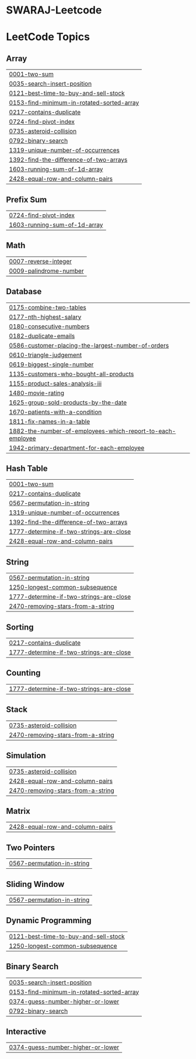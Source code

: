 # SWARAJ-Leetcode

<!---LeetCode Topics Start-->
# LeetCode Topics
## Array
|  |
| ------- |
| [0001-two-sum](https://github.com/swaraj1-sys/SWARAJ-Leetcode/tree/master/0001-two-sum) |
| [0035-search-insert-position](https://github.com/swaraj1-sys/SWARAJ-Leetcode/tree/master/0035-search-insert-position) |
| [0121-best-time-to-buy-and-sell-stock](https://github.com/swaraj1-sys/SWARAJ-Leetcode/tree/master/0121-best-time-to-buy-and-sell-stock) |
| [0153-find-minimum-in-rotated-sorted-array](https://github.com/swaraj1-sys/SWARAJ-Leetcode/tree/master/0153-find-minimum-in-rotated-sorted-array) |
| [0217-contains-duplicate](https://github.com/swaraj1-sys/SWARAJ-Leetcode/tree/master/0217-contains-duplicate) |
| [0724-find-pivot-index](https://github.com/swaraj1-sys/SWARAJ-Leetcode/tree/master/0724-find-pivot-index) |
| [0735-asteroid-collision](https://github.com/swaraj1-sys/SWARAJ-Leetcode/tree/master/0735-asteroid-collision) |
| [0792-binary-search](https://github.com/swaraj1-sys/SWARAJ-Leetcode/tree/master/0792-binary-search) |
| [1319-unique-number-of-occurrences](https://github.com/swaraj1-sys/SWARAJ-Leetcode/tree/master/1319-unique-number-of-occurrences) |
| [1392-find-the-difference-of-two-arrays](https://github.com/swaraj1-sys/SWARAJ-Leetcode/tree/master/1392-find-the-difference-of-two-arrays) |
| [1603-running-sum-of-1d-array](https://github.com/swaraj1-sys/SWARAJ-Leetcode/tree/master/1603-running-sum-of-1d-array) |
| [2428-equal-row-and-column-pairs](https://github.com/swaraj1-sys/SWARAJ-Leetcode/tree/master/2428-equal-row-and-column-pairs) |
## Prefix Sum
|  |
| ------- |
| [0724-find-pivot-index](https://github.com/swaraj1-sys/SWARAJ-Leetcode/tree/master/0724-find-pivot-index) |
| [1603-running-sum-of-1d-array](https://github.com/swaraj1-sys/SWARAJ-Leetcode/tree/master/1603-running-sum-of-1d-array) |
## Math
|  |
| ------- |
| [0007-reverse-integer](https://github.com/swaraj1-sys/SWARAJ-Leetcode/tree/master/0007-reverse-integer) |
| [0009-palindrome-number](https://github.com/swaraj1-sys/SWARAJ-Leetcode/tree/master/0009-palindrome-number) |
## Database
|  |
| ------- |
| [0175-combine-two-tables](https://github.com/swaraj1-sys/SWARAJ-Leetcode/tree/master/0175-combine-two-tables) |
| [0177-nth-highest-salary](https://github.com/swaraj1-sys/SWARAJ-Leetcode/tree/master/0177-nth-highest-salary) |
| [0180-consecutive-numbers](https://github.com/swaraj1-sys/SWARAJ-Leetcode/tree/master/0180-consecutive-numbers) |
| [0182-duplicate-emails](https://github.com/swaraj1-sys/SWARAJ-Leetcode/tree/master/0182-duplicate-emails) |
| [0586-customer-placing-the-largest-number-of-orders](https://github.com/swaraj1-sys/SWARAJ-Leetcode/tree/master/0586-customer-placing-the-largest-number-of-orders) |
| [0610-triangle-judgement](https://github.com/swaraj1-sys/SWARAJ-Leetcode/tree/master/0610-triangle-judgement) |
| [0619-biggest-single-number](https://github.com/swaraj1-sys/SWARAJ-Leetcode/tree/master/0619-biggest-single-number) |
| [1135-customers-who-bought-all-products](https://github.com/swaraj1-sys/SWARAJ-Leetcode/tree/master/1135-customers-who-bought-all-products) |
| [1155-product-sales-analysis-iii](https://github.com/swaraj1-sys/SWARAJ-Leetcode/tree/master/1155-product-sales-analysis-iii) |
| [1480-movie-rating](https://github.com/swaraj1-sys/SWARAJ-Leetcode/tree/master/1480-movie-rating) |
| [1625-group-sold-products-by-the-date](https://github.com/swaraj1-sys/SWARAJ-Leetcode/tree/master/1625-group-sold-products-by-the-date) |
| [1670-patients-with-a-condition](https://github.com/swaraj1-sys/SWARAJ-Leetcode/tree/master/1670-patients-with-a-condition) |
| [1811-fix-names-in-a-table](https://github.com/swaraj1-sys/SWARAJ-Leetcode/tree/master/1811-fix-names-in-a-table) |
| [1882-the-number-of-employees-which-report-to-each-employee](https://github.com/swaraj1-sys/SWARAJ-Leetcode/tree/master/1882-the-number-of-employees-which-report-to-each-employee) |
| [1942-primary-department-for-each-employee](https://github.com/swaraj1-sys/SWARAJ-Leetcode/tree/master/1942-primary-department-for-each-employee) |
## Hash Table
|  |
| ------- |
| [0001-two-sum](https://github.com/swaraj1-sys/SWARAJ-Leetcode/tree/master/0001-two-sum) |
| [0217-contains-duplicate](https://github.com/swaraj1-sys/SWARAJ-Leetcode/tree/master/0217-contains-duplicate) |
| [0567-permutation-in-string](https://github.com/swaraj1-sys/SWARAJ-Leetcode/tree/master/0567-permutation-in-string) |
| [1319-unique-number-of-occurrences](https://github.com/swaraj1-sys/SWARAJ-Leetcode/tree/master/1319-unique-number-of-occurrences) |
| [1392-find-the-difference-of-two-arrays](https://github.com/swaraj1-sys/SWARAJ-Leetcode/tree/master/1392-find-the-difference-of-two-arrays) |
| [1777-determine-if-two-strings-are-close](https://github.com/swaraj1-sys/SWARAJ-Leetcode/tree/master/1777-determine-if-two-strings-are-close) |
| [2428-equal-row-and-column-pairs](https://github.com/swaraj1-sys/SWARAJ-Leetcode/tree/master/2428-equal-row-and-column-pairs) |
## String
|  |
| ------- |
| [0567-permutation-in-string](https://github.com/swaraj1-sys/SWARAJ-Leetcode/tree/master/0567-permutation-in-string) |
| [1250-longest-common-subsequence](https://github.com/swaraj1-sys/SWARAJ-Leetcode/tree/master/1250-longest-common-subsequence) |
| [1777-determine-if-two-strings-are-close](https://github.com/swaraj1-sys/SWARAJ-Leetcode/tree/master/1777-determine-if-two-strings-are-close) |
| [2470-removing-stars-from-a-string](https://github.com/swaraj1-sys/SWARAJ-Leetcode/tree/master/2470-removing-stars-from-a-string) |
## Sorting
|  |
| ------- |
| [0217-contains-duplicate](https://github.com/swaraj1-sys/SWARAJ-Leetcode/tree/master/0217-contains-duplicate) |
| [1777-determine-if-two-strings-are-close](https://github.com/swaraj1-sys/SWARAJ-Leetcode/tree/master/1777-determine-if-two-strings-are-close) |
## Counting
|  |
| ------- |
| [1777-determine-if-two-strings-are-close](https://github.com/swaraj1-sys/SWARAJ-Leetcode/tree/master/1777-determine-if-two-strings-are-close) |
## Stack
|  |
| ------- |
| [0735-asteroid-collision](https://github.com/swaraj1-sys/SWARAJ-Leetcode/tree/master/0735-asteroid-collision) |
| [2470-removing-stars-from-a-string](https://github.com/swaraj1-sys/SWARAJ-Leetcode/tree/master/2470-removing-stars-from-a-string) |
## Simulation
|  |
| ------- |
| [0735-asteroid-collision](https://github.com/swaraj1-sys/SWARAJ-Leetcode/tree/master/0735-asteroid-collision) |
| [2428-equal-row-and-column-pairs](https://github.com/swaraj1-sys/SWARAJ-Leetcode/tree/master/2428-equal-row-and-column-pairs) |
| [2470-removing-stars-from-a-string](https://github.com/swaraj1-sys/SWARAJ-Leetcode/tree/master/2470-removing-stars-from-a-string) |
## Matrix
|  |
| ------- |
| [2428-equal-row-and-column-pairs](https://github.com/swaraj1-sys/SWARAJ-Leetcode/tree/master/2428-equal-row-and-column-pairs) |
## Two Pointers
|  |
| ------- |
| [0567-permutation-in-string](https://github.com/swaraj1-sys/SWARAJ-Leetcode/tree/master/0567-permutation-in-string) |
## Sliding Window
|  |
| ------- |
| [0567-permutation-in-string](https://github.com/swaraj1-sys/SWARAJ-Leetcode/tree/master/0567-permutation-in-string) |
## Dynamic Programming
|  |
| ------- |
| [0121-best-time-to-buy-and-sell-stock](https://github.com/swaraj1-sys/SWARAJ-Leetcode/tree/master/0121-best-time-to-buy-and-sell-stock) |
| [1250-longest-common-subsequence](https://github.com/swaraj1-sys/SWARAJ-Leetcode/tree/master/1250-longest-common-subsequence) |
## Binary Search
|  |
| ------- |
| [0035-search-insert-position](https://github.com/swaraj1-sys/SWARAJ-Leetcode/tree/master/0035-search-insert-position) |
| [0153-find-minimum-in-rotated-sorted-array](https://github.com/swaraj1-sys/SWARAJ-Leetcode/tree/master/0153-find-minimum-in-rotated-sorted-array) |
| [0374-guess-number-higher-or-lower](https://github.com/swaraj1-sys/SWARAJ-Leetcode/tree/master/0374-guess-number-higher-or-lower) |
| [0792-binary-search](https://github.com/swaraj1-sys/SWARAJ-Leetcode/tree/master/0792-binary-search) |
## Interactive
|  |
| ------- |
| [0374-guess-number-higher-or-lower](https://github.com/swaraj1-sys/SWARAJ-Leetcode/tree/master/0374-guess-number-higher-or-lower) |
<!---LeetCode Topics End-->